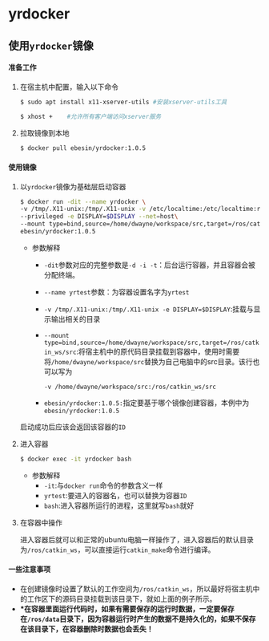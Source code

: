 # yrdocker

## 使用`yrdocker`镜像

#### 准备工作

1. 在宿主机中配置，输入以下命令

   ```bash
   $ sudo apt install x11-xserver-utils	#安装xserver-utils工具
   
   $ xhost +	#允许所有客户端访问xserver服务
   ```

2. 拉取镜像到本地

   ```bash
   $ docker pull ebesin/yrdocker:1.0.5
   ```

#### 使用镜像

1. 以`yrdocker`镜像为基础层启动容器

   ```bash
   $ docker run -dit --name yrdocker \
   -v /tmp/.X11-unix:/tmp/.X11-unix -v /etc/localtime:/etc/localtime:ro \
   --privileged -e DISPLAY=$DISPLAY --net=host\
   --mount type=bind,source=/home/dwayne/workspace/src,target=/ros/catkin_ws/src \
   ebesin/yrdocker:1.0.5
   ```

   - 参数解释

     - `-dit`参数对应的完整参数是`-d -i -t`：后台运行容器，并且容器会被分配终端。

     - `--name yrtest`参数：为容器设置名字为`yrtest`

     - `-v /tmp/.X11-unix:/tmp/.X11-unix -e DISPLAY=$DISPLAY`:挂载与显示输出相关的目录

     - `--mount type=bind,source=/home/dwayne/workspace/src,target=/ros/catkin_ws/src`:将宿主机中的原代码目录挂载到容器中，使用时需要将`/home/dwayne/workspace/src`替换为自己电脑中的src目录。该行也可以写为

       `-v /home/dwayne/workspace/src:/ros/catkin_ws/src`

     - `ebesin/yrdocker:1.0.5:`指定要基于哪个镜像创建容器，本例中为`ebesin/yrdocker:1.0.5`

   启动成功后应该会返回该容器的`ID`

2. 进入容器

   ```bash
   $ docker exec -it yrdocker bash
   ```

   - 参数解释
     - `-it`:与`docker run`命令的参数含义一样
     - `yrtest`:要进入的容器名，也可以替换为容器`ID`
     - `bash`:进入容器所运行的进程，这里就写`bash`就好

3. 在容器中操作

   进入容器后就可以和正常的ubuntu电脑一样操作了，进入容器后的默认目录为`/ros/catkin_ws`，可以直接运行`catkin_make`命令进行编译。

#### 一些注意事项

- 在创建镜像时设置了默认的工作空间为`/ros/catkin_ws`，所以最好将宿主机中的工作区下的源码目录挂载到该目录下，就如上面的例子所示。
- **\*在容器里面运行代码时，如果有需要保存的运行时数据，一定要保存在`/ros/data`目录下，因为容器运行时产生的数据不是持久化的，如果不保存在该目录下，在容器删除时数据也会丢失！**
